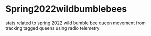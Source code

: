 # Spring2022wildbumblebees
stats related to spring 2022 wild bumble bee queen movement from tracking tagged queens using radio telemetry
